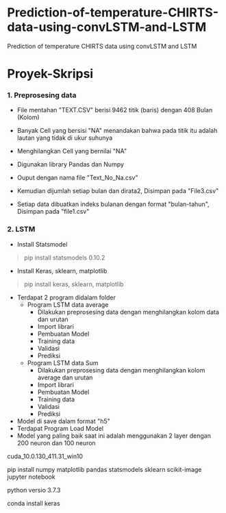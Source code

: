 # Prediction-of-temperature-CHIRTS-data-using-convLSTM-and-LSTM
Prediction of temperature CHIRTS data using convLSTM and LSTM

# Proyek-Skripsi

### 1. Preprosesing data
- File mentahan "TEXT.CSV" berisi 9462 titik (baris) dengan 408 Bulan (Kolom)

- Banyak Cell yang bersisi "NA" menandakan bahwa pada titik itu adalah lautan yang tidak di ukur suhunya

- Menghilangkan Cell yang bernilai "NA"

- Digunakan library Pandas dan Numpy

- Ouput dengan nama file "Text_No_Na.csv"

- Kemudian dijumlah setiap bulan dan dirata2, Disimpan pada "File3.csv"

- Setiap data dibuatkan indeks bulanan dengan format "bulan-tahun", Disimpan pada "file1.csv"

### 2. LSTM
- Install Statsmodel
> pip install statsmodels 0.10.2
- Install Keras, sklearn, matplotlib
> pip install keras, sklearn, matplotlib
- Terdapat 2 program didalam folder
    - Program LSTM data average
        - Dilakukan preprosesing data dengan menghilangkan kolom data dan urutan
        - Import librari
        - Pembuatan Model
        - Training data
        - Validasi
        - Prediksi
    - Program LSTM data Sum
        - Dilakukan preprosesing data dengan menghilangkan kolom average dan urutan
        - Import librari
        - Pembuatan Model
        - Training data
        - Validasi
        - Prediksi
- Model di save dalam format "h5"
- Terdapat Program Load Model
- Model yang paling baik saat ini adalah menggunakan 2 layer dengan 200 neuron dan 100 neuron


cuda_10.0.130_411.31_win10

pip install numpy matplotlib pandas statsmodels sklearn scikit-image jupyter notebook

python versio 3.7.3


conda install keras

